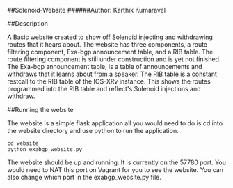 ##Solenoid-Website
######Author: Karthik Kumaravel

##Description

A Basic website created to show off Solenoid injecting and withdrawing routes that it hears about.
The website has three components, a route filtering component, Exa-bgp announcement table, and a RIB table.
The route filtering component is still under construction and is yet not finished.
The Exa-bgp announcement table, is a table of announcements and withdraws that it learns about from a speaker.
The RIB table is a constant restcall to the RIB table of the IOS-XRv instance. This shows the routes programmed into the RIB table and reflect's Solenoid injections and withdraw.

##Running the website

The website is a simple flask application all you would need to do is cd into the website directory and use python to run the application.

```
cd website
python exabgp_website.py
```  

The website should be up and running. It is currently on the 57780 port. You would need to NAT this port on Vagrant for you to see the website. You can also change which port in the exabgp_website.py file. 
